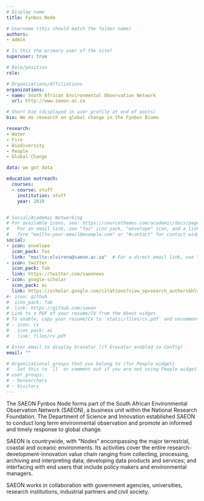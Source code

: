 ```yaml
---
# Display name
title: Fynbos Node

# Username (this should match the folder name)
authors:
- admin

# Is this the primary user of the site?
superuser: true

# Role/position
role: 

# Organizations/Affiliations
organizations:
- name: South African Environmental Observation Network
  url: http://www.saeon.ac.za

# Short bio (displayed in user profile at end of posts)
bio: We do research on global change in the Fynbos Biome.

research:
- Water
- Fire
- Biodiversity
- People
- Global Change

data: we got data

education outreach:
  courses:
  - course: stuff
    institution: stuff
    year: 2019


# Social/Academic Networking
# For available icons, see: https://sourcethemes.com/academic/docs/page-builder/#icons
#   For an email link, use "fas" icon pack, "envelope" icon, and a link in the
#   form "mailto:your-email@example.com" or "#contact" for contact widget.
social:
- icon: envelope
  icon_pack: fas
  link: "mailto:elvirena@saeon.ac.za"  # For a direct email link, use "mailto:test@example.org".
- icon: twitter
  icon_pack: fab
  link: https://twitter.com/saeonews
- icon: google-scholar
  icon_pack: ai
  link: https://scholar.google.com/citations?view_op=search_authors&hl=en&mauthors=SAEON&before_author=Kwbp_-MBAAAJ&astart=0
#- icon: github
#  icon_pack: fab
#  link: https://github.com/saeon
# Link to a PDF of your resume/CV from the About widget.
# To enable, copy your resume/CV to `static/files/cv.pdf` and uncomment the lines below.
# - icon: cv
#   icon_pack: ai
#   link: files/cv.pdf

# Enter email to display Gravatar (if Gravatar enabled in Config)
email: ""

# Organizational groups that you belong to (for People widget)
#   Set this to `[]` or comment out if you are not using People widget.
# user_groups:
# - Researchers
# - Visitors
---
```


The SAEON Fynbos Node forms part of the South African Environmental Observation Network (SAEON), a business unit within the National Research Foundation. The Department of Science and Innovation established SAEON to conduct long term environmental observation and promote an informed and timely response to global change. 

SAEON is countrywide, with "Nodes" encompassing the major terrestrial, coastal and oceanic environments. Its activities cover the entire research-development-innovation value chain ranging from collecting, processing, archiving and interpreting data; developing data products and services; and interfacing with end users that include policy makers and environmental managers.

SAEON works in collaboration with government agencies, universities, research institutions, industrial partners and civil society.

